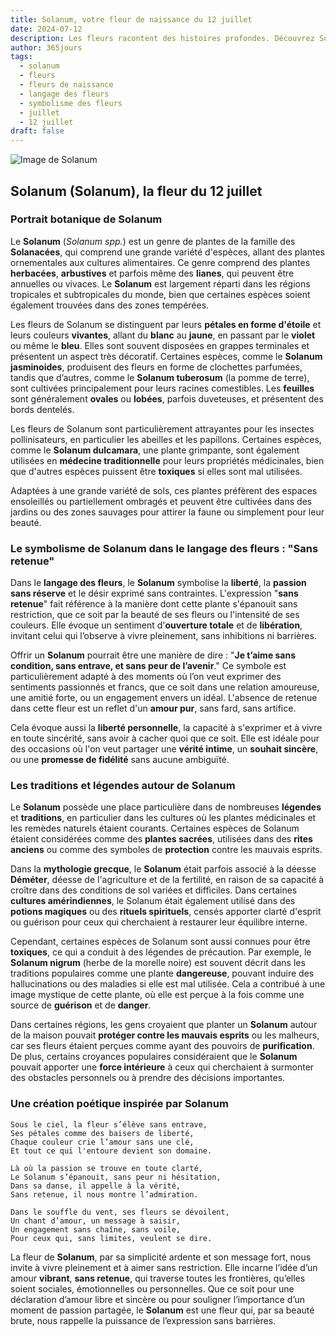 ```yaml
---
title: Solanum, votre fleur de naissance du 12 juillet
date: 2024-07-12
description: Les fleurs racontent des histoires profondes. Découvrez Solanum, votre fleur de naissance du 12 juillet, ses symboles et récits fascinants. Plongez dans sa signification et son langage unique dans l'art floral.
author: 365jours
tags:
  - solanum
  - fleurs
  - fleurs de naissance
  - langage des fleurs
  - symbolisme des fleurs
  - juillet
  - 12 juillet
draft: false
---
```


![Image de Solanum](https://cdn.pixabay.com/photo/2018/10/06/08/10/african-spiny-solanum-3727450_640.jpg#center)


## Solanum (Solanum), la fleur du 12 juillet

### Portrait botanique de Solanum

Le **Solanum** (_Solanum spp._) est un genre de plantes de la famille des **Solanacées**, qui comprend une grande variété d'espèces, allant des plantes ornementales aux cultures alimentaires. Ce genre comprend des plantes **herbacées**, **arbustives** et parfois même des **lianes**, qui peuvent être annuelles ou vivaces. Le **Solanum** est largement réparti dans les régions tropicales et subtropicales du monde, bien que certaines espèces soient également trouvées dans des zones tempérées.

Les fleurs de Solanum se distinguent par leurs **pétales en forme d'étoile** et leurs couleurs **vivantes**, allant du **blanc** au **jaune**, en passant par le **violet** ou même le **bleu**. Elles sont souvent disposées en grappes terminales et présentent un aspect très décoratif. Certaines espèces, comme le **Solanum jasminoides**, produisent des fleurs en forme de clochettes parfumées, tandis que d’autres, comme le **Solanum tuberosum** (la pomme de terre), sont cultivées principalement pour leurs racines comestibles. Les **feuilles** sont généralement **ovales** ou **lobées**, parfois duveteuses, et présentent des bords dentelés.

Les fleurs de Solanum sont particulièrement attrayantes pour les insectes pollinisateurs, en particulier les abeilles et les papillons. Certaines espèces, comme le **Solanum dulcamara**, une plante grimpante, sont également utilisées en **médecine traditionnelle** pour leurs propriétés médicinales, bien que d'autres espèces puissent être **toxiques** si elles sont mal utilisées.

Adaptées à une grande variété de sols, ces plantes préfèrent des espaces ensoleillés ou partiellement ombragés et peuvent être cultivées dans des jardins ou des zones sauvages pour attirer la faune ou simplement pour leur beauté.

### Le symbolisme de Solanum dans le langage des fleurs : "Sans retenue"

Dans le **langage des fleurs**, le **Solanum** symbolise la **liberté**, la **passion sans réserve** et le désir exprimé sans contraintes. L'expression "**sans retenue**" fait référence à la manière dont cette plante s'épanouit sans restriction, que ce soit par la beauté de ses fleurs ou l'intensité de ses couleurs. Elle évoque un sentiment d'**ouverture totale** et de **libération**, invitant celui qui l’observe à vivre pleinement, sans inhibitions ni barrières.

Offrir un **Solanum** pourrait être une manière de dire : "**Je t’aime sans condition, sans entrave, et sans peur de l’avenir**." Ce symbole est particulièrement adapté à des moments où l’on veut exprimer des sentiments passionnés et francs, que ce soit dans une relation amoureuse, une amitié forte, ou un engagement envers un idéal. L'absence de retenue dans cette fleur est un reflet d'un **amour pur**, sans fard, sans artifice.

Cela évoque aussi la **liberté personnelle**, la capacité à s'exprimer et à vivre en toute sincérité, sans avoir à cacher quoi que ce soit. Elle est idéale pour des occasions où l'on veut partager une **vérité intime**, un **souhait sincère**, ou une **promesse de fidélité** sans aucune ambiguïté.

### Les traditions et légendes autour de Solanum

Le **Solanum** possède une place particulière dans de nombreuses **légendes** et **traditions**, en particulier dans les cultures où les plantes médicinales et les remèdes naturels étaient courants. Certaines espèces de Solanum étaient considérées comme des **plantes sacrées**, utilisées dans des **rites anciens** ou comme des symboles de **protection** contre les mauvais esprits.

Dans la **mythologie grecque**, le **Solanum** était parfois associé à la déesse **Déméter**, déesse de l'agriculture et de la fertilité, en raison de sa capacité à croître dans des conditions de sol variées et difficiles. Dans certaines **cultures amérindiennes**, le Solanum était également utilisé dans des **potions magiques** ou des **rituels spirituels**, censés apporter clarté d'esprit ou guérison pour ceux qui cherchaient à restaurer leur équilibre interne.

Cependant, certaines espèces de Solanum sont aussi connues pour être **toxiques**, ce qui a conduit à des légendes de précaution. Par exemple, le **Solanum nigrum** (herbe de la morelle noire) est souvent décrit dans les traditions populaires comme une plante **dangereuse**, pouvant induire des hallucinations ou des maladies si elle est mal utilisée. Cela a contribué à une image mystique de cette plante, où elle est perçue à la fois comme une source de **guérison** et de **danger**.

Dans certaines régions, les gens croyaient que planter un **Solanum** autour de la maison pouvait **protéger contre les mauvais esprits** ou les malheurs, car ses fleurs étaient perçues comme ayant des pouvoirs de **purification**. De plus, certains croyances populaires considéraient que le **Solanum** pouvait apporter une **force intérieure** à ceux qui cherchaient à surmonter des obstacles personnels ou à prendre des décisions importantes.

### Une création poétique inspirée par Solanum

```
Sous le ciel, la fleur s’élève sans entrave,
Ses pétales comme des baisers de liberté,
Chaque couleur crie l’amour sans une clé,
Et tout ce qui l'entoure devient son domaine.

Là où la passion se trouve en toute clarté,
Le Solanum s’épanouit, sans peur ni hésitation,
Dans sa danse, il appelle à la vérité,
Sans retenue, il nous montre l’admiration.

Dans le souffle du vent, ses fleurs se dévoilent,
Un chant d’amour, un message à saisir,
Un engagement sans chaîne, sans voile,
Pour ceux qui, sans limites, veulent se dire.
```

La fleur de **Solanum**, par sa simplicité ardente et son message fort, nous invite à vivre pleinement et à aimer sans restriction. Elle incarne l’idée d’un amour **vibrant**, **sans retenue**, qui traverse toutes les frontières, qu’elles soient sociales, émotionnelles ou personnelles. Que ce soit pour une déclaration d’amour libre et sincère ou pour souligner l’importance d’un moment de passion partagée, le **Solanum** est une fleur qui, par sa beauté brute, nous rappelle la puissance de l’expression sans barrières.

